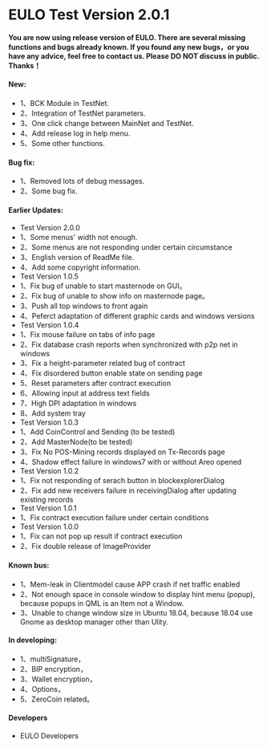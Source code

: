 <h1>EULO Test Version 2.0.1</h1>

<h4>You are now using release version of EULO. There are several missing functions and bugs already known. If you found any new bugs，or you have any advice, feel free to contact us. Please DO NOT discuss in public. Thanks！</h4>

<h4>New:</h4>
<ul>
<li>1、BCK Module in TestNet.</li>
<li>2、Integration of TestNet parameters.</li>
<li>3、One click change between MainNet and TestNet.</li>
<li>4、Add release log in help menu.</li>
<li>5、Some other functions.</li>
</ul>

<h4>Bug fix:</h4>
<ul>
<li>1、Removed lots of debug messages.</li>
<li>2、Some bug fix.</li>
</ul>

<h4>Earlier Updates:</h4>
<ul>
<li>Test Version 2.0.0</li>
<li>1、Some menus' width not enough.</li>
<li>2、Some menus are not responding under certain circumstance</li>
<li>3、English version of ReadMe file.</li>
<li>4、Add some copyright information.</li>
<li>Test Version 1.0.5</li>
<li>1、Fix bug of unable to start masternode on GUI。</li>
<li>2、Fix bug of unable to show info on masternode page。</li>
<li>3、Push all top windows to front again </li>
<li>4、Peferct adaptation of different graphic cards and windows versions</li>
<li>Test Version 1.0.4</li>
<li>1、Fix mouse failure on tabs of info page</li>
<li>2、Fix database crash reports when synchronized with p2p net in windows</li>
<li>3、Fix a height-parameter related bug of contract</li>
<li>4、Fix disordered button enable state on sending page</li>
<li>5、Reset parameters after contract execution</li>
<li>6、Allowing input at address text fields</li>
<li>7、High DPI adaptation in windows</li>
<li>8、Add system tray</li>
<li>Test Version 1.0.3</li>
<li>1、Add CoinControl and Sending (to be tested)</li>
<li>2、Add MasterNode(to be tested)</li>
<li>3、Fix No POS-Mining records displayed on Tx-Records page</li>
<li>4、Shadow effect failure in windows7 with or without Areo opened</li>
<li>Test Version 1.0.2</li>
<li>1、Fix not responding of serach button in blockexplorerDialog</li>
<li>2、Fix add new receivers failure in receivingDialog after updating existing records</li>
<li>Test Version 1.0.1</li>
<li>1、Fix contract execution failure under certain conditions</li>
<li>Test Version 1.0.0</li>
<li>1、Fix can not pop up result if contract execution</li>
<li>2、Fix double release of ImageProvider</li>
</ul>

<h4>Known bus:</h4>
<ul>
<li>1、Mem-leak in Clientmodel cause APP crash if net traffic enabled</li>
<li>2、Not enough space in console window to display hint menu (popup), because popups in QML is an Item not a Window.</li>
<li>3、Unable to change window size in Ubuntu 18.04, because 18.04 use Gnome as desktop manager other than Ulity.</li>
</ul>

<h4>In developing:</h4>
<ul>
<li>1、multiSignature，</li>
<li>2、BIP encryption，</li>
<li>3、Wallet encryption，</li>
<li>4、Options，</li>
<li>5、ZeroCoin related。</li>
</ul>



<h4>Developers</h4>
<ul>
<li>EULO Developers</li>
</ul>
